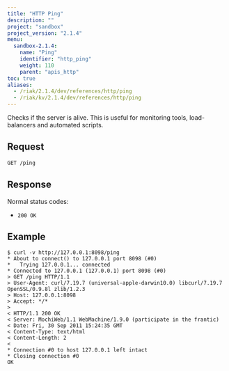 ```yaml
---
title: "HTTP Ping"
description: ""
project: "sandbox"
project_version: "2.1.4"
menu:
  sandbox-2.1.4:
    name: "Ping"
    identifier: "http_ping"
    weight: 110
    parent: "apis_http"
toc: true
aliases:
  - /riak/2.1.4/dev/references/http/ping
  - /riak/kv/2.1.4/dev/references/http/ping
---
```


Checks if the server is alive. This is useful for monitoring tools, load-balancers and automated scripts.

## Request

```bash
GET /ping
```

## Response

Normal status codes:

* `200 OK`

## Example

```curl
$ curl -v http://127.0.0.1:8098/ping
* About to connect() to 127.0.0.1 port 8098 (#0)
*   Trying 127.0.0.1... connected
* Connected to 127.0.0.1 (127.0.0.1) port 8098 (#0)
> GET /ping HTTP/1.1
> User-Agent: curl/7.19.7 (universal-apple-darwin10.0) libcurl/7.19.7 OpenSSL/0.9.8l zlib/1.2.3
> Host: 127.0.0.1:8098
> Accept: */*
>
< HTTP/1.1 200 OK
< Server: MochiWeb/1.1 WebMachine/1.9.0 (participate in the frantic)
< Date: Fri, 30 Sep 2011 15:24:35 GMT
< Content-Type: text/html
< Content-Length: 2
<
* Connection #0 to host 127.0.0.1 left intact
* Closing connection #0
OK
```
